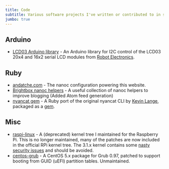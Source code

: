 ```yaml
--- 
title: Code
subtitle: Various software projects I've written or contributed to in some way. For more, see my <a href="https://github.com/andatche">GitHub profile</a>.
jumbo: true
---
```

## Arduino

* [LCD03 Arduino library](/code/arduino/lcd03/) - An Arduino library for I2C control of the LCD03 20x4 and 16x2 serial LCD modules from [Robot Electronics](http://www.robot-electronics.co.uk/htm/Lcd03tech.htm).

## Ruby

* [andatche.com](https://github.com/andatche/andatche.com) - The nanoc configuration powering this website.
* [Brightbox nanoc helpers](https://github.com/brightbox/brightbox-nanoc-helpers) - A useful collection of nanoc helpers to improve blogging (Added Atom feed generation)
* [nyancat gem](https://github.com/andatche/ruby_nyancat) - A Ruby port of the original nyancat CLI by [Kevin Lange](https://github.com/klange/nyancat), packaged as a [gem](https://rubygems.org/gems/nyancat).

## Misc

* [raspi-linux](https://github.com/andatche/raspi-linux) - A (deprecated) kernel tree I maintained for the Raspberry Pi. This is no longer maintained, many of the patches are now included in the official RPi kernel tree. The 3.1.x kernel contains some [nasty security issues](http://www.bootc.net/archives/2012/06/12/why-i-wont-support-a-3-1-kernel/) and should be avoided.
* [centos-grub](https://github.com/andatche/centos-grub) - A CentOS 5.x package for Grub 0.97, patched to support booting from GUID (uEFI) partition tables. Unmaintained.
